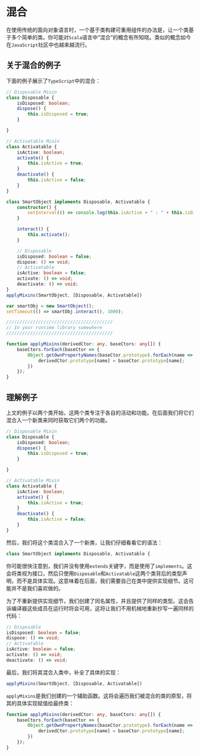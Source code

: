 # 混合

在使用传统的面向对象语言时，一个基于类构建可重用组件的办法是，让一个类基于多个简单的类。你可能对`Scala`语言中“混合”的概念有所知晓。类似的概念如今在`JavaScript`社区中也越来越流行。

## 关于混合的例子

下面的例子展示了`TypeScript`中的混合：

```ts
// Disposable Mixin
class Disposable {
    isDisposed: boolean;
    dispose() {
        this.isDisposed = true;
    }

}

// Activatable Mixin
class Activatable {
    isActive: boolean;
    activate() {
        this.isActive = true;
    }
    deactivate() {
        this.isActive = false;
    }
}

class SmartObject implements Disposable, Activatable {
    constructor() {
        setInterval(() => console.log(this.isActive + " : " + this.isDisposed), 500);
    }

    interact() {
        this.activate();
    }

    // Disposable
    isDisposed: boolean = false;
    dispose: () => void;
    // Activatable
    isActive: boolean = false;
    activate: () => void;
    deactivate: () => void;
}
applyMixins(SmartObject, [Disposable, Activatable])

var smartObj = new SmartObject();
setTimeout(() => smartObj.interact(), 1000);

////////////////////////////////////////
// In your runtime library somewhere
////////////////////////////////////////

function applyMixins(derivedCtor: any, baseCtors: any[]) {
    baseCtors.forEach(baseCtor => {
        Object.getOwnPropertyNames(baseCtor.prototype).forEach(name => {
            derivedCtor.prototype[name] = baseCtor.prototype[name];
        })
    });
}
```

## 理解例子

上文的例子以两个类开始，这两个类专注于各自的活动和功能。在后面我们将它们混合入一个新类来同时获取它们两个的功能。

```ts
// Disposable Mixin
class Disposable {
    isDisposed: boolean;
    dispose() {
        this.isDisposed = true;
    }

}

// Activatable Mixin
class Activatable {
    isActive: boolean;
    activate() {
        this.isActive = true;
    }
    deactivate() {
        this.isActive = false;
    }
}
```

然后，我们将这个类混合入了一个新类，让我们仔细看看它的语法：

```ts
class SmartObject implements Disposable, Activatable {
```

你可能很快注意到，我们并没有使用`extends`关键字，而是使用了`implements`。这会将类视为接口，然后只使用`Disposable`和`Activatable`这两个类背后的类型声明，而不是具体实现。这意味着在后面，我们需要自己在类中提供实现细节。这可能并不是我们喜欢做的。

为了不重新提供实现细节，我们创建了同名属性，并且提供了同样的类型。这会告诉编译器这些成员在运行时将会可用，这将让我们不用机械地重新抄写一遍同样的代码：

```ts
// Disposable
isDisposed: boolean = false;
dispose: () => void;
// Activatable
isActive: boolean = false;
activate: () => void;
deactivate: () => void;
```

最后，我们将其混合入类中，补全了具体的实现：

```ts
applyMixins(SmartObject, [Disposable, Activatable])
```

`applyMixins`是我们创建的一个辅助函数。这将会遍历我们被混合的类的原型，将其的具体实现赋值给最终类：

```ts
function applyMixins(derivedCtor: any, baseCtors: any[]) {
    baseCtors.forEach(baseCtor => {
        Object.getOwnPropertyNames(baseCtor.prototype).forEach(name => {
            derivedCtor.prototype[name] = baseCtor.prototype[name];
        })
    });
}
```
